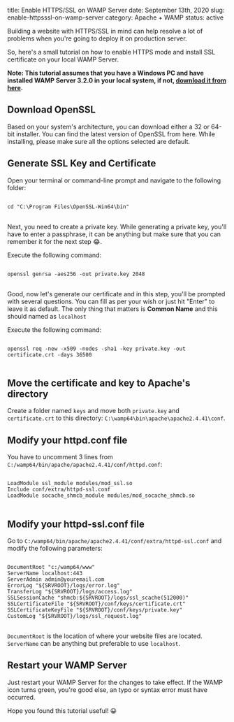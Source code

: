 title: Enable HTTPS/SSL on WAMP Server
date: September 13th, 2020
slug: enable-httpsssl-on-wamp-server
category: Apache + WAMP
status: active

Building a website with HTTPS/SSL in mind can help resolve a lot of problems when you're going to deploy it on production server.

So, here's a small tutorial on how to enable HTTPS mode and install SSL certificate on your local WAMP Server.

**Note: This tutorial assumes that you have a Windows PC and have installed WAMP Server 3.2.0 in your local system, if not, [download it from here](https://www.wampserver.com/en/).**

## Download OpenSSL
Based on your system's architecture, you can download either a 32 or 64-bit installer. You can find the latest version of OpenSSL from here. While installing, please make sure all the options selected are default.

## Generate SSL Key and Certificate
Open your terminal or command-line prompt and navigate to the following folder:
<pre>
<code class="bash">
cd "C:\Program Files\OpenSSL-Win64\bin"
</code>
</pre>

Next, you need to create a private key. While generating a private key, you'll have to enter a passphrase, it can be anything but make sure that you can remember it for the next step &#x1F602;.

Execute the following command:
<pre>
<code class="bash">
openssl genrsa -aes256 -out private.key 2048
</code>
</pre>

Good, now let's generate our certificate and in this step, you'll be prompted with several questions. You can fill as per your wish or just hit "Enter" to leave it as default. The only thing that matters is **Common Name** and this should named as `localhost`

Execute the following command:
<pre>
<code class="bash">
openssl req -new -x509 -nodes -sha1 -key private.key -out certificate.crt -days 36500
</code>
</pre>

## Move the certificate and key to Apache's directory
Create a folder named `keys` and move both `private.key` and `certificate.crt` to this directory: `C:\wamp64\bin\apache\apache2.4.41\conf`.

## Modify your httpd.conf file
You have to uncomment 3 lines from `C:/wamp64/bin/apache/apache2.4.41/conf/httpd.conf`:
<pre>
<code class="apache">
LoadModule ssl_module modules/mod_ssl.so
Include conf/extra/httpd-ssl.conf
LoadModule socache_shmcb_module modules/mod_socache_shmcb.so
</code>
</pre>

## Modify your httpd-ssl.conf file
Go to `C:/wamp64/bin/apache/apache2.4.41/conf/extra/httpd-ssl.conf` and modify the following parameters:
<pre>
<code class="apache">
DocumentRoot "c:/wamp64/www"
ServerName localhost:443
ServerAdmin admin@youremail.com
ErrorLog "${SRVROOT}/logs/error.log"
TransferLog "${SRVROOT}/logs/access.log"
SSLSessionCache "shmcb:${SRVROOT}/logs/ssl_scache(512000)"
SSLCertificateFile "${SRVROOT}/conf/keys/certificate.crt"
SSLCertificateKeyFile "${SRVROOT}/conf/keys/private.key"
CustomLog "${SRVROOT}/logs/ssl_request.log"
</code>
</pre>

`DocumentRoot` is the location of where your website files are located. `ServerName` can be anything but preferable to use `localhost`.

## Restart your WAMP Server
Just restart your WAMP Server for the changes to take effect. If the WAMP icon turns green, you're good else, an typo or syntax error must have occurred.

Hope you found this tutorial useful! &#x1F600;